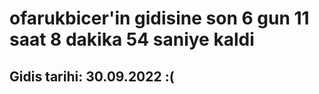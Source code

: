 # ofarukbicer'in gidisine son 6 gun 11 saat 8 dakika 54 saniye kaldi

## Gidis tarihi: 30.09.2022 :(